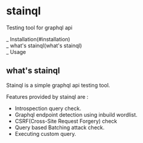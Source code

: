# stainql

Testing tool for graphql api

_ Installation(#installation)  
_ what's stainql(what's stainql)  
_ Usage  

## what's stainql
Stainql is a simple graphql api testing tool. 

Features provided by stainql are :
- Introspection query check.
- Graphql endpoint detection using inbuild wordlist.
- CSRF(Cross-Site Request Forgery) check
- Query based Batching attack check.
- Executing custom query.

